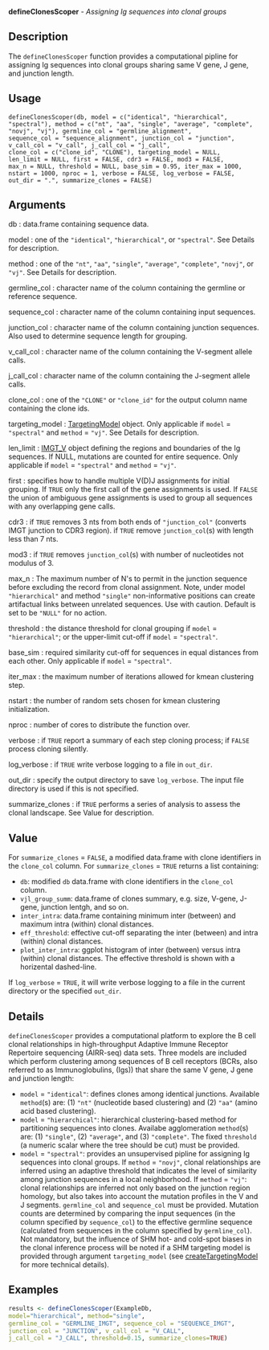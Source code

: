 **defineClonesScoper** - *Assigning Ig sequences into clonal groups*

Description
--------------------

The `defineClonesScoper` function provides a computational pipline for assigning Ig 
sequences into clonal groups sharing same V gene, J gene, and junction length.


Usage
--------------------
```
defineClonesScoper(db, model = c("identical", "hierarchical",
"spectral"), method = c("nt", "aa", "single", "average", "complete",
"novj", "vj"), germline_col = "germline_alignment",
sequence_col = "sequence_alignment", junction_col = "junction",
v_call_col = "v_call", j_call_col = "j_call",
clone_col = c("clone_id", "CLONE"), targeting_model = NULL,
len_limit = NULL, first = FALSE, cdr3 = FALSE, mod3 = FALSE,
max_n = NULL, threshold = NULL, base_sim = 0.95, iter_max = 1000,
nstart = 1000, nproc = 1, verbose = FALSE, log_verbose = FALSE,
out_dir = ".", summarize_clones = FALSE)
```

Arguments
-------------------

db
:   data.frame containing sequence data.

model
:   one of the `"identical"`, `"hierarchical"`, or `"spectral"`. 
See Details for description.

method
:   one of the `"nt"`, `"aa"`, `"single"`, `"average"`, 
`"complete"`, `"novj"`, or `"vj"`. See Details for description.

germline_col
:   character name of the column containing the germline or reference sequence.

sequence_col
:   character name of the column containing input sequences.

junction_col
:   character name of the column containing junction sequences.
Also used to determine sequence length for grouping.

v_call_col
:   character name of the column containing the V-segment allele calls.

j_call_col
:   character name of the column containing the J-segment allele calls.

clone_col
:   one of the `"CLONE"` or `"clone_id"` for the output column name 
containing the clone ids.

targeting_model
:   [TargetingModel](http://www.rdocumentation.org/packages/shazam/topics/TargetingModel-class) object. Only applicable if `model` = `"spectral"` 
and `method` = `"vj"`. See Details for description.

len_limit
:   [IMGT_V](http://www.rdocumentation.org/packages/shazam/topics/IMGT_SCHEMES) object defining the regions and boundaries of the Ig 
sequences. If NULL, mutations are counted for entire sequence. Only 
applicable if `model` = `"spectral"` and `method` = `"vj"`.

first
:   specifies how to handle multiple V(D)J assignments for initial grouping. 
If `TRUE` only the first call of the gene assignments is used. 
If `FALSE` the union of ambiguous gene assignments is used to 
group all sequences with any overlapping gene calls.

cdr3
:   if `TRUE` removes 3 nts from both ends of `"junction_col"`
(converts IMGT junction to CDR3 region). if `TRUE` remove 
`junction_col`(s) with length less than 7 nts.

mod3
:   if `TRUE` removes `junction_col`(s) with number of nucleotides not 
modulus of 3.

max_n
:   The maximum number of N's to permit in the junction sequence before excluding the 
record from clonal assignment. Note, under model `"hierarchical"` and method 
`"single"` non-informative positions can create artifactual links between 
unrelated sequences. Use with caution. Default is set to be `"NULL"` for no action.

threshold
:   the distance threshold for clonal grouping if `model` = `"hierarchical"`; or 
the upper-limit cut-off if `model` = `"spectral"`.

base_sim
:   required similarity cut-off for sequences in equal distances from each other.
Only applicable if `model` = `"spectral"`.

iter_max
:   the maximum number of iterations allowed for kmean clustering step.

nstart
:   the number of random sets chosen for kmean clustering initialization.

nproc
:   number of cores to distribute the function over.

verbose
:   if `TRUE` report a summary of each step cloning process;
if `FALSE` process cloning silently.

log_verbose
:   if `TRUE` write verbose logging to a file in `out_dir`.

out_dir
:   specify the output directory to save `log_verbose`. The input 
file directory is used if this is not specified.

summarize_clones
:   if `TRUE` performs a series of analysis to assess the clonal landscape.
See Value for description.




Value
-------------------

For `summarize_clones` = `FALSE`, a modified data.frame with clone identifiers in the `clone_col` column. 
For `summarize_clones` = `TRUE` returns a list containing:

+ `db`:                   modified `db` data.frame with clone identifiers in the `clone_col` column. 
+ `vjl_group_summ`:       data.frame of clones summary, e.g. size, V-gene, J-gene, junction lentgh,
and so on.
+ `inter_intra`:          data.frame containing minimum inter (between) and maximum intra (within) 
clonal distances.
+ `eff_threshold`:        effective cut-off separating the inter (between) and intra (within) clonal 
distances.
+ `plot_inter_intra`:     ggplot histogram of inter (between) versus intra (within) clonal distances. The 
effective threshold is shown with a horizental dashed-line.

If `log_verbose` = `TRUE`, it will write verbose logging to a file in the current directory or 
the specified `out_dir`.


Details
-------------------

`defineClonesScoper` provides a computational platform to explore the B cell clonal 
relationships in high-throughput Adaptive Immune Receptor Repertoire sequencing (AIRR-seq) 
data sets. Three models are included which perform clustering among sequences of B cell receptors 
(BCRs, also referred to as Immunoglobulins, (Igs)) that share the same V gene, J gene and junction length: 

+  `model` = `"identical"`: defines clones among identical junctions. Available `method`(s) are:
(1) `"nt"` (nucleotide based clustering) and (2) `"aa"` (amino acid based clustering).
+  `model` = `"hierarchical"`: hierarchical clustering-based method for partitioning sequences 
into clones. Availabe agglomeration `method`(s) are: (1) `"single"`, (2) `"average"`, and (3) 
`"complete"`. The fixed `threshold` (a numeric scalar where the tree should be cut) must be provided.
+  `model` = `"spectral"`: provides an unsupervised pipline for assigning Ig sequences into clonal 
groups. If `method` = `"novj"`, clonal relationships are inferred using an adaptive threshold that 
indicates the level of similarity among junction sequences in a local neighborhood. If `method` = `"vj"`: 
clonal relationships are inferred not only based on the junction region homology, but also takes into account 
the mutation profiles in the V and J segments. `germline_col` and `sequence_col` must be provided. 
Mutation counts are determined by comparing the input sequences (in the column specified by `sequence_col`) 
to the effective germline sequence (calculated from sequences in the column specified by `germline_col`). 
Not mandatory, but the influence of SHM hot- and cold-spot biases in the clonal inference process will be noted 
if a SHM targeting model is provided through argument `targeting_model` (see [createTargetingModel](http://www.rdocumentation.org/packages/shazam/topics/createTargetingModel) 
for more technical details).




Examples
-------------------

```R
results <- defineClonesScoper(ExampleDb, 
model="hierarchical", method="single", 
germline_col = "GERMLINE_IMGT", sequence_col = "SEQUENCE_IMGT", 
junction_col = "JUNCTION", v_call_col = "V_CALL", 
j_call_col = "J_CALL", threshold=0.15, summarize_clones=TRUE)
```





